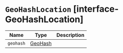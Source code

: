 # `GeoHashLocation` [interface-GeoHashLocation]

| Name | Type | Description |
| - | - | - |
| `geohash` | [GeoHash](./GeoHash.md) | &nbsp; |
